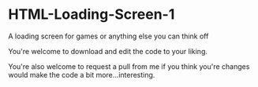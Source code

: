 # HTML-Loading-Screen-1
A loading screen for games or anything else you can think off

You're welcome to download and edit the code to your liking.

You're also welcome to request a pull from me if you think you're changes would make the code a bit more...interesting.
